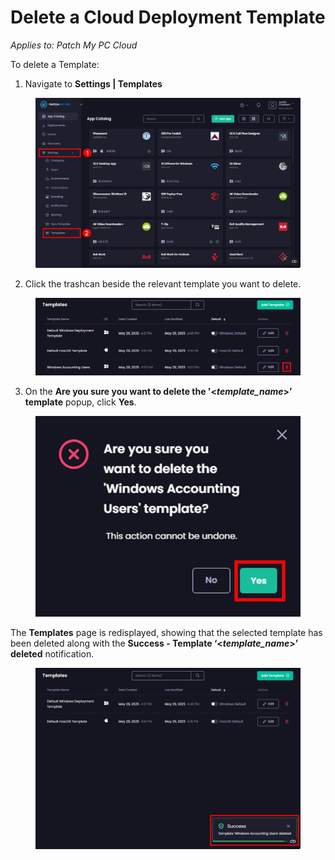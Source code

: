 # Delete a Cloud Deployment Template

_Applies to: Patch My PC Cloud_

To delete a Template:

1. Navigate to **Settings | Templates**

<figure><img src="/_images/gitbook/image%20%28257%29.png" alt="Navigating to “Settings | Templates”" width="563"><figcaption></figcaption></figure>

2. Click the trashcan beside the relevant template you want to delete.

<figure><img src="/_images/gitbook/image%20%2845%29.png" alt="Clicking the trashcan beside the relevant template you want to delete." width="563"><figcaption></figcaption></figure>

3. On the **Are you sure you want to delete the '<**_**template\_name**_**>’ template** popup, click **Yes**.

<figure><img src="/_images/gitbook/image%20%28259%29.png" alt="Clicking “Yes” on the “Are you sure you want to delete &#x27;<template_name>’ template” popup" width="451"><figcaption></figcaption></figure>

The **Templates** page is redisplayed, showing that the selected template has been deleted along with the **Success - Template ‘<**_**template\_name**_**>’ deleted** notification.

<figure><img src="/_images/gitbook/image%20%2846%29.png" alt="“Templates” page redisplayed along with the notification the template has been deleted" width="563"><figcaption></figcaption></figure>
